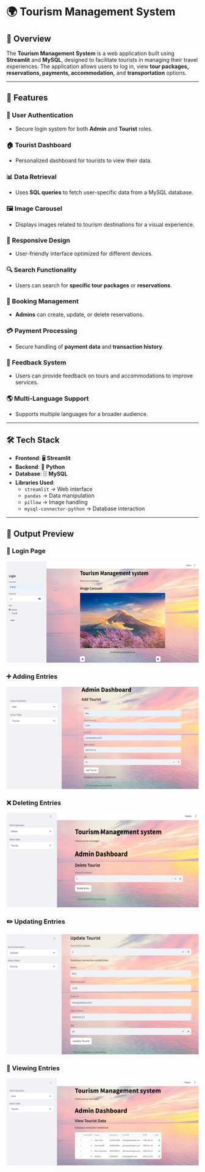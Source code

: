 # 🌍 Tourism Management System  

## 📌 Overview  

The **Tourism Management System** is a web application built using **Streamlit** and **MySQL**, designed to facilitate tourists in managing their travel experiences. The application allows users to log in, view **tour packages, reservations, payments, accommodation,** and **transportation** options.  

---

## 🚀 Features  

### 🔑 User Authentication  
- Secure login system for both **Admin** and **Tourist** roles.  

### 🏠 Tourist Dashboard  
- Personalized dashboard for tourists to view their data.  

### 📊 Data Retrieval  
- Uses **SQL queries** to fetch user-specific data from a MySQL database.  

### 🖼️ Image Carousel  
- Displays images related to tourism destinations for a visual experience.  

### 📱 Responsive Design  
- User-friendly interface optimized for different devices.  

### 🔍 Search Functionality  
- Users can search for **specific tour packages** or **reservations**.  

### 📅 Booking Management  
- **Admins** can create, update, or delete reservations.  

### 💳 Payment Processing  
- Secure handling of **payment data** and **transaction history**.  

### 📝 Feedback System  
- Users can provide feedback on tours and accommodations to improve services.  

### 🌎 Multi-Language Support  
- Supports multiple languages for a broader audience.  

---

## 🛠️ Tech Stack  

- **Frontend**: 🖥️ **Streamlit**  
- **Backend**: 🐍 **Python**  
- **Database**: 🗄️ **MySQL**  
- **Libraries Used**:  
  - `streamlit` → Web interface  
  - `pandas` → Data manipulation  
  - `pillow` → Image handling  
  - `mysql-connector-python` → Database interaction  

---

## 📌 Output Preview  

### 🔑 **Login Page**  
![Login](screenshots/login.png)  

### ➕ **Adding Entries**  
![Adding](screenshots/addingentries.png)  

### ❌ **Deleting Entries**  
![Deleting](screenshots/deletingentries.png)  

### ✏️ **Updating Entries**  
![Updating](screenshots/updatingentries.png)  

### 👀 **Viewing Entries**  
![Viewing](screenshots/viewingentries.png)  
